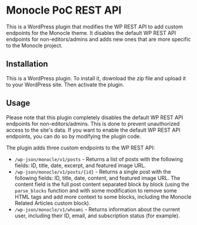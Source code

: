 # Monocle PoC REST API

This is a WordPress plugin that modifies the WP REST API to add custom endpoints for the Monocle theme. It disables the default WP REST API endpoints for non-editors/admins and adds new ones that are more specific to the Monocle project.

## Installation

This is a WordPress plugin. To install it, download the zip file and upload it to your WordPress site. Then activate the plugin.

## Usage

Please note that this plugin completely disables the default WP REST API endpoints for non-editors/admins. This is done to prevent unauthorized access to the site's data. If you want to enable the default WP REST API endpoints, you can do so by modifying the plugin code.

The plugin adds three custom endpoints to the WP REST API:

- `/wp-json/monocle/v1/posts` - Returns a list of posts with the following fields: ID, title, date, excerpt, and featured image URL.
- `/wp-json/monocle/v1/posts/{id}` - Returns a single post with the following fields: ID, title, date, content, and featured image URL. The content field is the full post content separated block by block (using the `parse_blocks` function and with some modification to remove some HTML tags and add more context to some blocks, including the Monocle Related Articles custom block).
- `/wp-json/monocle/v1/whoami` - Returns information about the current user, including their ID, email, and subscription status (for example).
